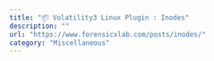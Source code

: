 ```yaml
---
title: "📦 Volatility3 Linux Plugin : Inodes"
description: ""
url: "https://www.forensicxlab.com/posts/inodes/"
category: "Miscellaneous"
---
```

